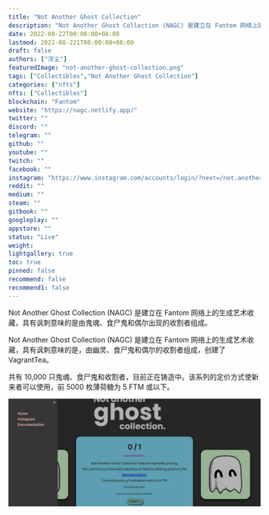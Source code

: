 ```yaml
---
title: "Not Another Ghost Collection"
description: "Not Another Ghost Collection (NAGC) 是建立在 Fantom 网络上的生成艺术收藏，具有讽刺意味的是由鬼魂、食尸鬼和偶尔出现的收割者组成。"
date: 2022-08-22T00:00:00+08:00
lastmod: 2022-08-221T00:00:00+08:00
draft: false
authors: ["浮尘"]
featuredImage: "not-another-ghost-collection.png"
tags: ["Collectibles","Not Another Ghost Collection"]
categories: ["nfts"]
nfts: ["Collectibles"]
blockchain: "Fantom"
website: "https://nagc.netlify.app/"
twitter: ""
discord: ""
telegram: ""
github: ""
youtube: ""
twitch: ""
facebook: ""
instagram: "https://www.instagram.com/accounts/login/?next=/not.another.ghost.collection/"
reddit: ""
medium: ""
steam: ""
gitbook: ""
googleplay: ""
appstore: ""
status: "Live"
weight: 
lightgallery: true
toc: true
pinned: false
recommend: false
recommend1: false
---
```

Not Another Ghost Collection (NAGC) 是建立在 Fantom 网络上的生成艺术收藏，具有讽刺意味的是由鬼魂、食尸鬼和偶尔出现的收割者组成。

Not Another Ghost Collection (NAGC) 是建立在 Fantom 网络上的生成艺术收藏，具有讽刺意味的是，由幽灵、食尸鬼和偶尔的收割者组成，创建了 VagrantTea。

共有 10,000 只鬼魂、食尸鬼和收割者，目前正在铸造中。该系列的定价方式使新来者可以使用，前 5000 枚薄荷糖为 5 FTM 或以下。

![1](49864153352.png)